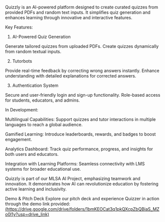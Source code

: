 Quizzly is an AI-powered platform designed to create curated quizzes from provided PDFs and random text inputs. It simplifies quiz generation and enhances learning through innovative and interactive features.

Key Features:

1. AI-Powered Quiz Generation
   
Generate tailored quizzes from uploaded PDFs.
Create quizzes dynamically from random textual inputs.

2. Tutorbots
   
Provide real-time feedback by correcting wrong answers instantly.
Enhance understanding with detailed explanations for corrected answers.

3. Authentication System
   
Secure and user-friendly login and sign-up functionality.
Role-based access for students, educators, and admins.

In Development:

Multilingual Capabilities:
Support quizzes and tutor interactions in multiple languages to reach a global audience.

Gamified Learning:
Introduce leaderboards, rewards, and badges to boost engagement.

Analytics Dashboard:
Track quiz performance, progress, and insights for both users and educators.

Integration with Learning Platforms:
Seamless connectivity with LMS systems for broader educational use.


Quizzly is part of our MLSA AI Project, emphasizing teamwork and innovation. It demonstrates how AI can revolutionize education by fostering active learning and inclusivity.

Demo & Pitch Deck
Explore our pitch deck and experience Quizzer in action through the demo link provided: [(https://drive.google.com/drive/folders/1bmKEOCat3q1pkQXcpZbQBiaS_MZo0l1y?usp=drive_link)](https://drive.google.com/drive/folders/1bmKEOCat3q1pkQXcpZbQBiaS_MZo0l1y?usp=drive_link)
